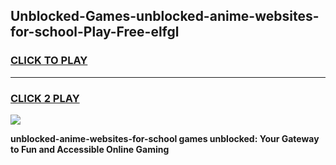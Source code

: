 
## Unblocked-Games-unblocked-anime-websites-for-school-Play-Free-elfgl
<h3>
<a href="https://premium76.site?title=unblocked-anime-websites-for-school&ref=19M">CLICK TO PLAY</a></h3>
<hr>

<h3>
<a href="https://premium76.site?title=unblocked-anime-websites-for-school&ref=19M">CLICK 2 PLAY</a>
  
</h3>

<a href="https://premium76.site?title=unblocked-anime-websites-for-school&ref=19M"><img src="https://clearcache.store/games.png"></a>


**unblocked-anime-websites-for-school games unblocked: Your Gateway to Fun and Accessible Online Gaming**
